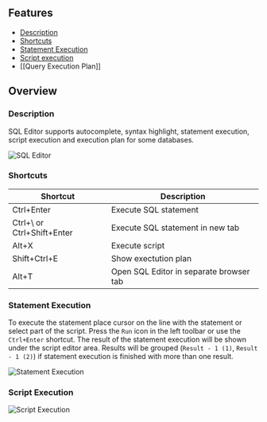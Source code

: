 ## Features
* [Description](#description)
* [Shortcuts](#shortcuts)
* [Statement Execution](#statement-execution)
* [Script execution](#script-execution)
* [[Query Execution Plan]]

## Overview

### Description
SQL Editor supports autocomplete, syntax highlight, statement execution, script execution and execution plan for some databases.

![SQL Editor](https://github.com/dbeaver/cloudbeaver/wiki/images/sql_editor/sql-editor.png)

### Shortcuts
| Shortcut                   | Description                             |
|----------------------------|-----------------------------------------|
| Ctrl+Enter                 | Execute SQL statement                   |
| Ctrl+\ or Ctrl+Shift+Enter | Execute SQL statement in new tab        |
| Alt+X                      | Execute script                          |
| Shift+Ctrl+E               | Show exectution plan                    |
| Alt+T                      | Open SQL Editor in separate browser tab |

### Statement Execution
To execute the statement place cursor on the line with the statement or select part of the script. Press the `Run` icon in the left toolbar or use the `Ctrl+Enter` shortcut. The result of the statement execution will be shown under the script editor area. Results will be grouped (`Result - 1 (1)`, `Result - 1 (2)`) if statement execution is finished with more than one result.

![Statement Execution](https://github.com/dbeaver/cloudbeaver/wiki/images/sql_editor/sql-editor-results.png)

### Script Execution

![Script Execution](https://github.com/dbeaver/cloudbeaver/wiki/images/sql_editor/sql-editor-script-executing.png)

